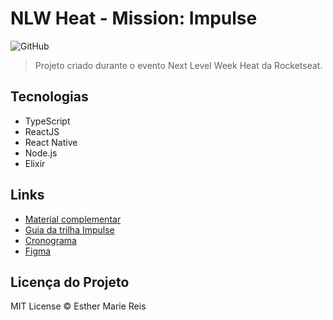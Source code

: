 # NLW Heat - Mission: Impulse

![GitHub](https://img.shields.io/github/license/EstherMarie/NLW_Heat?logo=mit)

> Projeto criado durante o evento Next Level Week Heat da Rocketseat.

## Tecnologias

- TypeScript
- ReactJS
- React Native
- Node.js
- Elixir

## Links

- [Material complementar](https://efficient-sloth-d85.notion.site/NLW-Heat-daaa092e1eeb42ff929151d2807c8231)
- [Guia da trilha Impulse](https://efficient-sloth-d85.notion.site/Impulse-240cb588fb8d4089917c7a6cef0008b3)
- [Cronograma](https://nextlevelweek.com/cronograma/7)
- [Figma](https://www.figma.com/community/file/1031699316177416916)

## Licença do Projeto

MIT License © Esther Marie Reis
